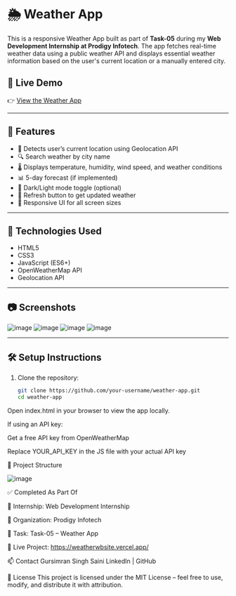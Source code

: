 # 🌦️ Weather App

This is a responsive Weather App built as part of **Task-05** during my **Web Development Internship at Prodigy Infotech**. The app fetches real-time weather data using a public weather API and displays essential weather information based on the user's current location or a manually entered city.

## 🔗 Live Demo

👉 [View the Weather App](https://weatherwbsite.vercel.app/)

---

## 📌 Features

- 📍 Detects user’s current location using Geolocation API
- 🔍 Search weather by city name
- 🌡️ Displays temperature, humidity, wind speed, and weather conditions
- 📊 5-day forecast (if implemented)
- 🌙 Dark/Light mode toggle (optional)
- 🔄 Refresh button to get updated weather
- 🧭 Responsive UI for all screen sizes

---

## 🚀 Technologies Used

- HTML5  
- CSS3  
- JavaScript (ES6+)  
- OpenWeatherMap API  
- Geolocation API  

---

## 📷 Screenshots

![image](https://github.com/user-attachments/assets/f82932af-bb99-400d-a1eb-4c0e603d4d48)
![image](https://github.com/user-attachments/assets/a0291309-ff70-4c4c-8749-29d3eeb2a052)
![image](https://github.com/user-attachments/assets/7150a072-a971-4d40-abb1-4fe85e3c16de)
![image](https://github.com/user-attachments/assets/5a0c604c-5994-4196-87e0-742b84cd6ed3)



---

## 🛠️ Setup Instructions

1. Clone the repository:
   ```bash
   git clone https://github.com/your-username/weather-app.git
   cd weather-app
Open index.html in your browser to view the app locally.

If using an API key:

Get a free API key from OpenWeatherMap

Replace YOUR_API_KEY in the JS file with your actual API key

📁 Project Structure


![image](https://github.com/user-attachments/assets/22300c9e-69cb-4981-87ff-b090df86dbd3)

✅ Completed As Part Of

💼 Internship: Web Development Internship

🏢 Organization: Prodigy Infotech

📌 Task: Task-05 – Weather App

🔗 Live Project: https://weatherwbsite.vercel.app/


📫 Contact
Gursimran Singh Saini
LinkedIn | GitHub

📄 License
This project is licensed under the MIT License – feel free to use, modify, and distribute it with attribution.
